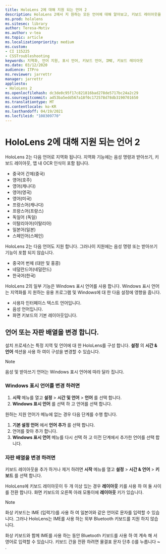 ```yaml
---
title: HoloLens 2에 대해 지원 되는 언어 2
description: HoloLens 2에서 지 원하는 모든 언어에 대해 알아보고, 키보드 레이아웃을 변경 하 고, Windows 표시 언어를 업데이트 합니다.
ms.prod: hololens
ms.sitesec: library
author: Teresa-Motiv
ms.author: v-tea
ms.topic: article
ms.localizationpriority: medium
ms.custom:
- CI 115225
- CSSTroubleshooting
keywords: 지역화, 언어 지원, 표시 언어, 키보드 언어, IME, 키보드 레이아웃
ms.date: 03/12/2020
audience: ITPro
ms.reviewer: jarrettr
manager: jarrettr
appliesto:
- HoloLens 2
ms.openlocfilehash: dc3de0c95f17c821816bad278de5717bc24a2c29
ms.sourcegitcommit: ad53ba5edd567a18f0c172578d78db3190701650
ms.translationtype: MT
ms.contentlocale: ko-KR
ms.lasthandoff: 04/19/2021
ms.locfileid: "108309770"
---
```

# <a name="supported-languages-for-hololens-2"></a>HoloLens 2에 대해 지원 되는 언어 2

HoloLens 2는 다음 언어로 지역화 됩니다. 지역화 기능에는 음성 명령과 받아쓰기, 키보드 레이아웃, 앱 내 OCR 인식이 포함 됩니다.

- 중국어 간체(중국)
- 영어(호주)
- 영어(캐나다)
- 영어(영국)
- 영어(미국)
- 프랑스어(캐나다)
- 프랑스어(프랑스)
- 독일어 (독일)
- 이탈리아어(이탈리아)
- 일본어(일본)
- 스페인어(스페인)

HoloLens 2는 다음 언어도 지원 합니다. 그러나이 지원에는 음성 명령 또는 받아쓰기 기능이 포함 되지 않습니다.

- 중국어 번체 (대만 및 홍콩)
- 네덜란드어(네덜란드)
- 한국어(한국)

HoloLens 2의 일부 기능은 Windows 표시 언어를 사용 합니다. Windows 표시 언어는 지역화를 지 원하는 응용 프로그램 및 Windows에 대 한 다음 설정에 영향을 줍니다.

- 사용자 인터페이스 텍스트 언어입니다.
- 음성 언어입니다.
- 화면 키보드의 기본 레이아웃입니다.

## <a name="change-the-language-or-keyboard-layout"></a>언어 또는 자판 배열을 변경 합니다.

설치 프로세스는 특정 지역 및 언어에 대 한 HoloLens를 구성 합니다. **설정** 의 **시간 & 언어** 섹션을 사용 하 여이 구성을 변경할 수 있습니다.

> [!NOTE]  
> 음성 및 받아쓰기 언어는 Windows 표시 언어에 따라 달라 집니다.

### <a name="to-change-the-windows-display-language"></a>Windows 표시 언어를 변경 하려면

1. **시작** 메뉴를 열고 **설정**  >  **시간 및 언어**  >  **언어** 를 선택 합니다.
2. **Windows 표시 언어** 를 선택 하 고 언어를 선택 합니다.  

원하는 지원 언어가 메뉴에 없는 경우 다음 단계를 수행 합니다.  

1. **기본 설정 언어** 에서 **언어 추가** 를 선택 합니다.
2. 언어를 찾아 추가 합니다.
3. **Windows 표시 언어** 메뉴를 다시 선택 하 고 이전 단계에서 추가한 언어를 선택 합니다.

### <a name="to-change-the-keyboard-layout"></a>자판 배열을 변경 하려면

키보드 레이아웃을 추가 하거나 제거 하려면 **시작** 메뉴를 열고 **설정**  >  **시간 & 언어**  >  **키보드** 를 선택 합니다.

HoloLens에 키보드 레이아웃이 두 개 이상 있는 경우 **레이아웃** 키를 사용 하 여 둘 사이를 전환 합니다. 화면 키보드의 오른쪽 아래 모퉁이에 **레이아웃** 키가 있습니다.

> [!NOTE]  
> 화상 키보드는 IME (입력기)를 사용 하 여 일본어와 같은 언어로 문자를 입력할 수 있습니다. 그러나 HoloLens는 IME를 사용 하는 외부 Bluetooth 키보드를 지원 하지 않습니다.
>  
> 화상 키보드와 함께 IME를 사용 하는 동안 Bluetooth 키보드를 사용 하 여 계속 해 서 영어로 입력할 수 있습니다. 키보드 간을 전환 하려면 물결표 문자 단추 ()를 누릅니다 **~** .
